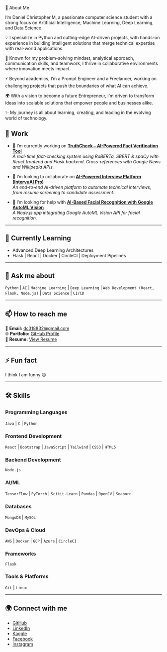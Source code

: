 🚀 About Me

I’m Daniel Christopher.M, a passionate computer science student with a strong focus on Artificial Intelligence, Machine Learning, Deep Learning, and Data Science.

💡 I specialize in Python and cutting-edge AI-driven projects, with hands-on experience in building intelligent solutions that merge technical expertise with real-world applications.

🧩 Known for my problem-solving mindset, analytical approach, communication skills, and teamwork, I thrive in collaborative environments where innovation meets impact.

⚡ Beyond academics, I’m a Prompt Engineer and a Freelancer, working on challenging projects that push the boundaries of what AI can achieve.

🌍 With a vision to become a future Entrepreneur, I’m driven to transform ideas into scalable solutions that empower people and businesses alike.

✨ My journey is all about learning, creating, and leading in the evolving world of technology.

## 💼 Work  

- 🔭 I’m currently working on **[TruthCheck – AI-Powered Fact Verification Tool](https://github.com/CHRISDANIEL145/truth-check)**  
  *A real-time fact-checking system using RoBERTa, SBERT & spaCy with React frontend and Flask backend. Cross-references with Google News and Wikipedia APIs.*  

- 👯 I’m looking to collaborate on **[AI-Powered Interview Platform (IntervuAI Pro)](https://github.com/CHRISDANIEL145/AI-Powered_Interview_Platform)**  
  *An end-to-end AI-driven platform to automate technical interviews, from resume screening to candidate assessment.*  

- 🤝 I’m looking for help with **[AI-Based Facial Recognition with Google AutoML Vision](https://github.com/CHRISDANIEL145/AI-Based-Facial-Recognition-with-Google-AutoML-Vision-)**  
  *A Node.js app integrating Google AutoML Vision API for facial recognition.*  

---

## 🌱 Currently Learning  

- Advanced Deep Learning Architectures  
- Flask | React | Docker | CircleCI | Deployment Pipelines  

---

## 💬 Ask me about  

`Python` | `AI` | `Machine Learning` | `Deep Learning` | `Web Development (React, Flask, Node.js)` | `Data Science` | `CI/CD`  

---

## 📫 How to reach me  

📧 **Email:** dc318832@gmail.com  
🌐 **Portfolio:** [GitHub Profile](https://github.com/CHRISDANIEL145)  
📄 **Resume:** [View Resume](https://drive.google.com/drive/folders/10p_dIXSoYw2cl2SCQ8Hd0O06v1WvLuSz?usp=drive_link)  

---

## ⚡ Fun fact  
I think I am funny 😄  

---

## 🛠️ Skills  

### Programming Languages  
`Java` | `C` | `Python`  

### Frontend Development  
`React` | `Bootstrap` | `JavaScript` | `Tailwind` | `CSS3` | `HTML5`  

### Backend Development  
`Node.js`  

### AI/ML  
`TensorFlow` | `PyTorch` | `Scikit-Learn` | `Pandas` | `OpenCV` | `Seaborn`  

### Databases  
`MongoDB` | `MySQL`  

### DevOps & Cloud  
`AWS` | `Docker` | `GCP` | `Azure` | `CircleCI`  

### Frameworks  
`Flask`  

### Tools & Platforms  
`Git` | `Linux`  

---

## 🌍 Connect with me  

- [GitHub](https://github.com/chrisdaniel145)  
- [LinkedIn](https://www.linkedin.com/in/daniel-christopher-m-9288a7249/)  
- [Kaggle](https://www.kaggle.com/danielchristop)  
- [Facebook](https://www.facebook.com/profile.php?id=100037114594535)  
- [Instagram](https://www.instagram.com/chris_daniel145/)  
